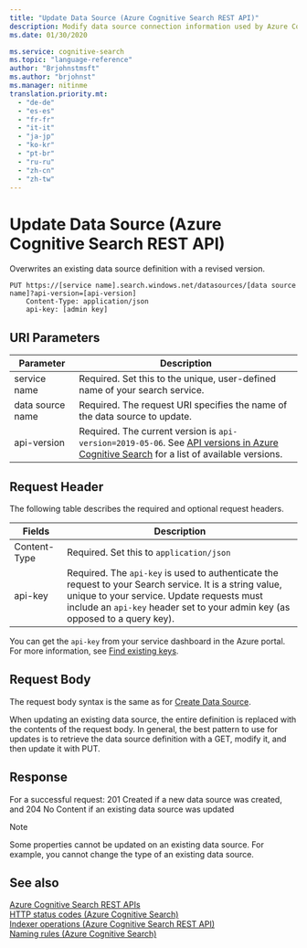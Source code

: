 ```yaml
---
title: "Update Data Source (Azure Cognitive Search REST API)"
description: Modify data source connection information used by Azure Cognitive Search indexers when crawling external data sources for searchable content.
ms.date: 01/30/2020

ms.service: cognitive-search
ms.topic: "language-reference"
author: "Brjohnstmsft"
ms.author: "brjohnst"
ms.manager: nitinme
translation.priority.mt:
  - "de-de"
  - "es-es"
  - "fr-fr"
  - "it-it"
  - "ja-jp"
  - "ko-kr"
  - "pt-br"
  - "ru-ru"
  - "zh-cn"
  - "zh-tw"
---
```

# Update Data Source (Azure Cognitive Search REST API)

Overwrites an existing data source definition with a revised version.

```http
PUT https://[service name].search.windows.net/datasources/[data source name]?api-version=[api-version]  
    Content-Type: application/json  
    api-key: [admin key]  
```  

## URI Parameters

| Parameter	  | Description  | 
|-------------|--------------|
| service name | Required. Set this to the unique, user-defined name of your search service. |
| data source name  | Required. The request URI specifies the name of the data source to update.   |
| api-version | Required. The current version is `api-version=2019-05-06`. See [API versions in Azure Cognitive Search](https://docs.microsoft.com/azure/search/search-api-versions) for a list of available versions.|


## Request Header 
 The following table describes the required and optional request headers.  

|Fields              |Description      |  
|--------------------|-----------------|  
|Content-Type|Required. Set this to `application/json`|  
|api-key|Required. The `api-key` is used to authenticate the request to your Search service. It is a string value, unique to your service. Update requests must include an `api-key` header set to your admin key (as opposed to a query key).|  

You can get the `api-key` from your service dashboard in the Azure portal. For more information, see [Find existing keys](https://docs.microsoft.com/azure/search/search-security-api-keys#find-existing-keys).  

## Request Body
The request body syntax is the same as for [Create Data Source](create-data-source.md).  

When updating an existing data source, the entire definition is replaced with the contents of the request body. In general, the best pattern to use for updates is to retrieve the data source definition with a GET, modify it, and then update it with PUT.  

## Response  
 For a successful request: 201 Created if a new data source was created, and 204 No Content if an existing data source was updated  

> [!NOTE]  
>  Some properties cannot be updated on an existing data source. For example, you cannot change the type of an existing data source.  

## See also  
 [Azure Cognitive Search REST APIs](index.md)   
 [HTTP status codes &#40;Azure Cognitive Search&#41;](http-status-codes.md)   
 [Indexer operations &#40;Azure Cognitive Search REST API&#41;](indexer-operations.md)   
 [Naming rules &#40;Azure Cognitive Search&#41;](naming-rules.md)  
